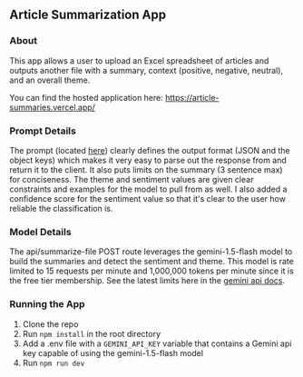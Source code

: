## Article Summarization App

### About

This app allows a user to upload an Excel spreadsheet of articles and outputs another file with a summary, context (positive, negative, neutral), and an overall theme.

You can find the hosted application here:
https://article-summaries.vercel.app/

### Prompt Details

The prompt (located [here](./src/app/api/summarize-file/route.ts)) clearly defines the output format (JSON and the object keys) which makes it very easy to parse out the response from and return it to the client. It also puts limits on the summary (3 sentence max) for conciseness. The theme and sentiment values are given clear constraints and examples for the model to pull from as well. I also added a confidence score for the sentiment value so that it's clear to the user how reliable the classification is.

### Model Details

The api/summarize-file POST route leverages the gemini-1.5-flash model to build the summaries and detect the sentiment and theme. This model is rate limited to 15 requests per minute and 1,000,000 tokens per minute since it is the free tier membership. See the latest limits here in the [gemini api docs](https://ai.google.dev/gemini-api/docs/rate-limits).

### Running the App

1. Clone the repo
2. Run `npm install` in the root directory
3. Add a .env file with a `GEMINI_API_KEY` variable that contains a Gemini api key capable of using the gemini-1.5-flash model
4. Run `npm run dev`
